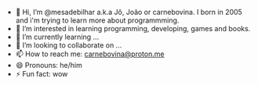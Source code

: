 - 👋 Hi, I’m @mesadebilhar a.k.a Jô, João or carnebovina. I born in 2005 and i'm trying to learn more about programmming.
- 👀 I’m interested in learning programming, developing, games and books.
- 🌱 I’m currently learning ...
- 💞️ I’m looking to collaborate on ...
- 📫 How to reach me: carnebovina@proton.me
- 😄 Pronouns: he/him
- ⚡ Fun fact: wow

<!---
mesadebilhar/mesadebilhar is a ✨ special ✨ repository because its `README.md` (this file) appears on your GitHub profile.
You can click the Preview link to take a look at your changes.
--->
